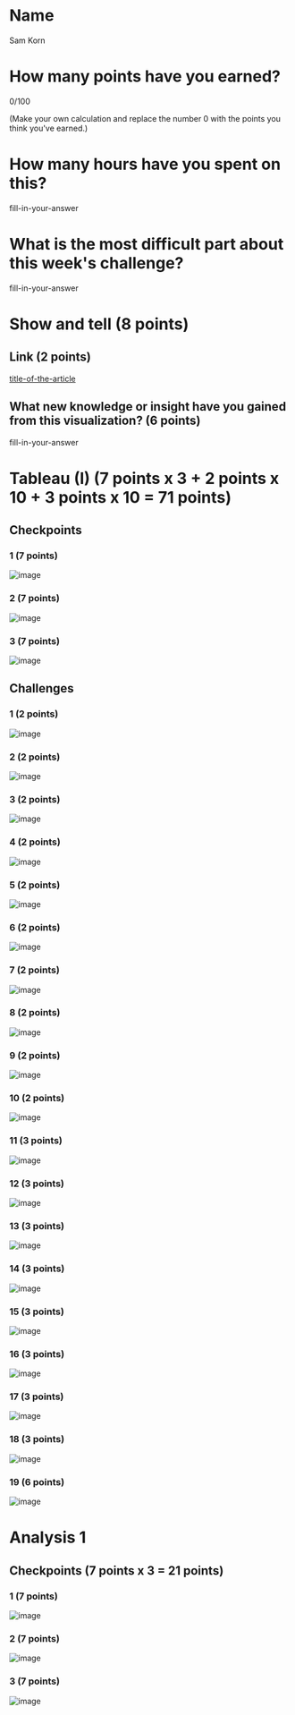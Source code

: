 # Name

Sam Korn

# How many points have you earned?

0/100

(Make your own calculation and replace the number 0 with the points you think you've earned.)

# How many hours have you spent on this?

fill-in-your-answer

# What is the most difficult part about this week's challenge?

fill-in-your-answer

# Show and tell (8 points)

## Link (2 points)

[title-of-the-article](http://link-to-an-interesting-visualization-involving-a-map)

## What new knowledge or insight have you gained from this visualization? (6 points)

fill-in-your-answer

# Tableau (I) (7 points x 3 + 2 points x 10 + 3 points x 10 = 71 points)

## Checkpoints

### 1 (7 points)

![image](TableuCheckpoint1.png)

### 2 (7 points)

![image](TableuCheckpoint2.png)

### 3 (7 points)

![image](TableuCheckpoint3.png)

## Challenges

### 1 (2 points)

![image](TableuChallenge1.png)

### 2 (2 points)

![image](TableuChallenge2.png)

### 3 (2 points)

![image](TableuChallenge3.png)

### 4 (2 points)

![image](TableuChallenge4.png)

### 5 (2 points)

![image](TableuChallenge5.png)

### 6 (2 points)

![image](TableuChallenge6.png)

### 7 (2 points)

![image](TableuChallenge7.png)

### 8 (2 points)

![image](TableuChallenge8.png)

### 9 (2 points)

![image](TableuChallenge9.png)

### 10 (2 points)

![image](TableuChallenge10.png)

### 11 (3 points)

![image](TableuChallenge11.png)

### 12 (3 points)

![image](TableuChallenge12.png)

### 13 (3 points)

![image](TableuChallenge13.png)

### 14 (3 points)

![image](TableuChallenge14.png)

### 15 (3 points)

![image](TableuChallenge15.png)

### 16 (3 points)

![image](TableuChallenge16.png)

### 17 (3 points)

![image](TableuChallenge17.png)

### 18 (3 points)

![image](TableuChallenge18.png)

### 19 (6 points)

![image](TableuChallenge19.png)



# Analysis 1

## Checkpoints (7 points x 3 = 21 points)

### 1 (7 points)

![image](GaussCheckpoint1.png)

### 2 (7 points)

![image](GaussCheckpoint2.png)

### 3 (7 points)

![image](IjsD3Checkpoint3.png)
